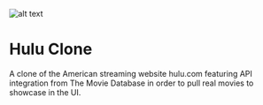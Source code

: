 ![alt text](https://raw.githubusercontent.com/machineman1357/hulu-clone/master/presentation/vid2.gif)

# Hulu Clone

A clone of the American streaming website hulu.com featuring API integration from The Movie Database in order to pull real movies to showcase in the UI.

